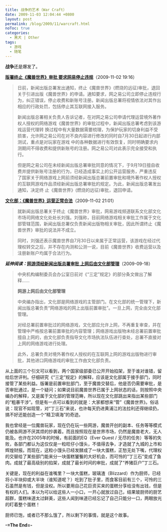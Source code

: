 ```yaml
---
title: 战争的艺术（War Craft）
date: 2009-11-03 12:04:44 +0800
layout: post
permalink: /blog/2009/11/warcraft.html
noToc: true
categories:
  - 黑犬 | Other
tags:
  - 游戏
  - 随笔
---
```

**战争**还是爆发了。

[**版署终止《魔兽世界》审批 要求网易停止违规**][1]（2009-11-02 19:16）

> 日前，新闻出版总署发出通知，终止《魔兽世界》(燃烧的远征)审批，退回关于引进出版《魔兽世界》的申请。通知要求，网之易公司立即停止违规行为，纠正错误，停止收费和新账号注册。新闻出版总署将视情依法对其作出相应的行政处罚，包括停止其互联网接入服务。
> 
> 新闻出版总署相关负责人告诉记者，在对网之易公司申请代理运营境外著作权人授权的网络游戏《魔兽世界》的审批过程中，新闻出版总署考虑到该游戏运营代理转 换过程中有大量数据需要梳理，为保护玩家的切身利益不受损害，允许网之易公司在对不良内容进行修改的同时自7月30日起进行内部测试，重点是对玩家在游戏 中的各种数据进行有效恢复，同时明确要求内测期间不得收费和提供新账号的注册。网之易公司对此表示完全接受和执行。
> 
> 但是网之易公司在未经新闻出版总署审批同意的情况下，于9月19日擅自收费并提供新账号注册的行为，已经造成事实上的公开运营服务，严重违反 了国家关于网络游戏上网前须经新闻出版总署前置审批和境外著作权人授权的互联网游戏作品须经新闻出版总署审批的规定。为此，新闻出版总署发出通知，决定终 止《魔兽世界》(燃烧的远征)审批，退回申请。

[**文化部：《魔兽世界》运营正常合法**][2]（2009-11-02 21:01）

> 就新闻出版总署关于终止《魔兽世界》审批，网易游戏频道联系文化部文化市场司网络文化处处长刘强。刘强称，目前网络游戏相关审批工作属于文化部管辖范围，新闻出版总署仅负责新闻出版物相关审批，因此所谓终止《魔兽世界》审批的说法并不成立。
> 
> 同时，刘强还表示魔兽世界自7月30日以来属于正常运营，该游戏在经过代理权转交之后，并不存在内测和公测一说，目前《魔兽世界》收费运营以及注册新账户均属于合法行为。

***延伸阅读：***[**网游须经新闻出版总署审批 上网后由文化部管理**][3]（2009-09-18）

> 中央机构编制委员会办公室日前对《“三定”规定》的部分条文做出了解释……
> 
> **网游上网后由文化部管理**
> 
> 中央编办指出，文化部是网络游戏的主管部门。在文化部的统一管理下，新闻出版总署负责“网络游戏的网上出版前置审批”。一旦上网，完全由文化部管理。
> 
> 对经总署前置审批过的网络游戏，文化部应允许上网，不再重复审查，并在管理中严格按总署前置审批的内容管理；网络游戏出版物未经总署前置审批擅自上网的，由文化部负责指导文化市场执法队伍进行查处，总署不直接对上网的网络游戏进行处理。
> 
> 此外，总署负责对境外著作权人授权的在互联网上网的游戏出版物进行审批，其他进口网络游戏的审批工作由文化部负责。

<!--more-->

从上面的三个引文可以看到，两个国家级部委已公开开始掐架，至于谁对谁错，留给后世评判。仔细研究《“三定”规定》的解释，应该是文化部属于接手部门，同时接管了某些利益。版署是前置审批部门，至于魔兽交替后，他是否仍需要审批，是否审批通过，是一个疑问；如果说目前魔兽世界已属于上网状态的话，则按照中央编办的解释，又是属于文化部的管理范畴，所以现在文化部跳出来指出某些部门的“粗暴干涉”。但是有一点可以看到的就是：大家都想来“管”《魔兽世界》。俗话说：现官不如现管，对“丁三石”来说，也许每天扔进黄浦江的法拉利还得继续扔，搞不好还能创造一个“精卫填海”的奇迹。

我也曾经是一位魔兽玩家，现在仍在玩一些网游，魔兽开创的副本、任务等等模式仍被各网游不厌其烦的抄袭着。而且按照现在是世界市场，仍然是魔兽老大，无人能及。也许在2005年的时候，有前面的EQ（Ever Quest / 无尽的任务）等等的失败，各部门都认为这仅仅是一粒旺仔小馒头，不值得去争，才造就了九城的上市和辉煌财报。而现在，这粒小馒头已经发酵成了一块大蛋糕，正愁无处下嘴，代理权的交替给了某些部门能来分一块蛋糕饕餮的大好机会，而可怜的“丁三石”变成了鱼肉。成就了最高级别的掐架，成就了最长时间的审批，成就了“养猪巨户”丁三石。

关键是，现在的利益在谁嘴里？一块大蛋糕，玻璃渣（Blizzard）作为厨师，已经将小半块抑或大半块（谁知道呢？）吃到了肚子里，而食客目前有三个，可怜的三石虽然是有钱，但是没权。所以要用自己花巨资买来的蛋糕分享给没有出钱，但是有权的人们。本以为可以给这些人一小口，一开心就放过自己，结果玻厨师的厨艺超群，蛋糕味道太过鲜美，这些人闻到味道已经忘记了自己只能分一口，两眼放光的盯着整个蛋糕！

厨师已饱，或者已不那么饿了，所以剩下的事情，就是这个故事。

**-=The End=-**

 [1]: http://www.cnbeta.com/articles/96873.htm
 [2]: http://www.cnbeta.com/articles/96877.htm
 [3]: http://www.chinanews.com.cn/it/it-itxw/news/2009/09-18/1872863.shtml